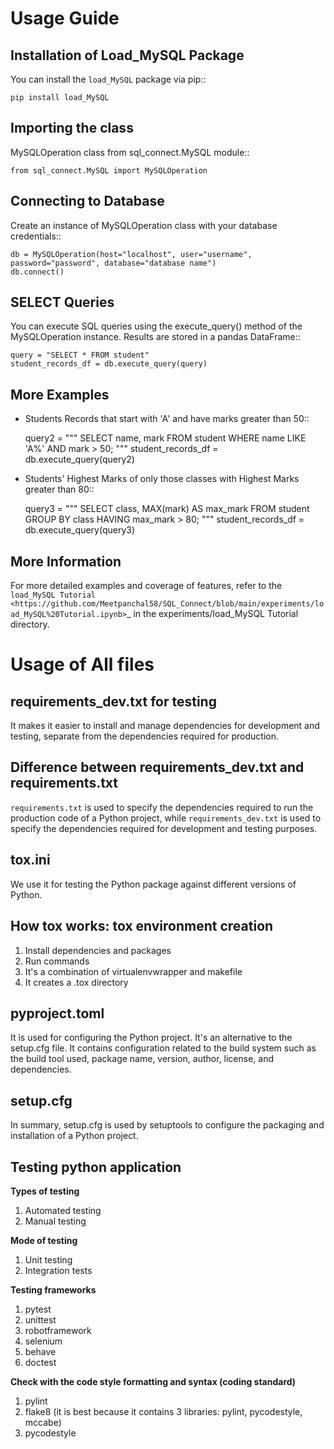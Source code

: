 Usage Guide
===========

Installation of Load_MySQL Package
-----------------------------------

You can install the ``load_MySQL`` package via pip::

    pip install load_MySQL

Importing the class
--------------------

MySQLOperation class from sql_connect.MySQL module::

    from sql_connect.MySQL import MySQLOperation

Connecting to Database
-----------------------

Create an instance of MySQLOperation class with your database credentials::

    db = MySQLOperation(host="localhost", user="username", password="password", database="database name")
    db.connect()

SELECT Queries
---------------

You can execute SQL queries using the execute_query() method of the MySQLOperation instance. Results are stored in a pandas DataFrame::

    query = "SELECT * FROM student"
    student_records_df = db.execute_query(query)

More Examples
-------------

- Students Records that start with 'A' and have marks greater than 50::

    query2 = """
    SELECT 
    name,
    mark 
    FROM student 
    WHERE name LIKE 'A%' AND mark > 50;
    """
    student_records_df = db.execute_query(query2)

- Students' Highest Marks of only those classes with Highest Marks greater than 80::

    query3 = """
    SELECT class,
    MAX(mark) AS max_mark
    FROM student
    GROUP BY class
    HAVING max_mark > 80;
    """
    student_records_df = db.execute_query(query3)

More Information
----------------

For more detailed examples and coverage of features, refer to the `load_MySQL Tutorial <https://github.com/Meetpanchal58/SQL_Connect/blob/main/experiments/load_MySQL%20Tutorial.ipynb>`_ in the experiments/load_MySQL Tutorial directory.

Usage of All files
===================

requirements_dev.txt for testing
---------------------------------

It makes it easier to install and manage dependencies for development and testing, separate from the dependencies required for production.

Difference between requirements_dev.txt and requirements.txt
------------------------------------------------------------

``requirements.txt`` is used to specify the dependencies required to run the production code of a Python project, while ``requirements_dev.txt`` is used to specify the dependencies required for development and testing purposes.

tox.ini
-------

We use it for testing the Python package against different versions of Python.

How tox works: tox environment creation
----------------------------------------

1. Install dependencies and packages 
2. Run commands
3. It's a combination of virtualenvwrapper and makefile
4. It creates a .tox directory

pyproject.toml
---------------

It is used for configuring the Python project. It's an alternative to the setup.cfg file. It contains configuration related to the build system such as the build tool used, package name, version, author, license, and dependencies.

setup.cfg
---------

In summary, setup.cfg is used by setuptools to configure the packaging and installation of a Python project.

Testing python application
---------------------------

**Types of testing**

1. Automated testing 
2. Manual testing

**Mode of testing**

1. Unit testing
2. Integration tests

**Testing frameworks**

1. pytest
2. unittest
3. robotframework
4. selenium
5. behave
6. doctest

**Check with the code style formatting and syntax (coding standard)**

1. pylint
2. flake8 (it is best because it contains 3 libraries: pylint, pycodestyle, mccabe)
3. pycodestyle
